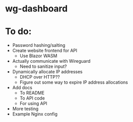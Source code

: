 # wg-dashboard

# To do:
- Password hashing/salting
- Create website frontend for API
  - Use Blazor WASM
- Actually communicate with Wireguard
  - Need to sanitize input?
- Dynamically allocate IP addresses
  - DHCP over HTTP??
  - Figure out some way to expire IP address allocations
- Add docs 
  - To README
  - To API code
  - For using API
- More testing
- Example Nginx config